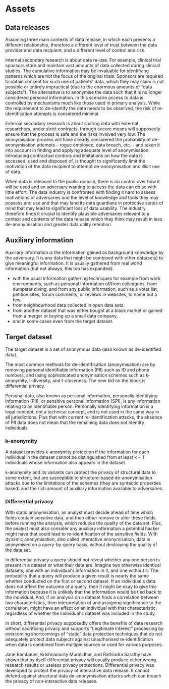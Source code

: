 # Assets

## Data releases

Assuming three main contexts of data release, in which each presents a different relationship, therefore a different level of trust between the data provider and data recipient, and a different level of control and risk.

Internal secondary research is about data re-use. For example, clinical trial sponsors store and maintain vast amounts of data collected during clinical studies. The cumulative information may be invaluable for identifying patterns which are not the focus of the original trials. Sponsors are required to obtain consent for such use of patients' data, which they may claim is not possible or entirely impractical (due to the enormous amounts of “data subjects”). The alternative is to anonymise the data such that it is no longer considered personal information. In this scenario access to data is controlled by mechanisms much like those used in primary analysis. While the requirement to de-identify the data needs to be observed, the risk of re-identification attempts is considered minimal.

External secondary research is about sharing data with external researchers, under strict contracts, through secure means will supposedly ensure that the process is safe and the risks involved very low. The anonymisation process will have already considered the probability of de-anonymisation attempts – rogue employee, data breach, etc. - and taken it into account in finding and applying adequate level of anonymisation. Introducing contractual controls and limitations on how the data is accessed, used and disposed of, is thought to significantly limit the motivation of the data recipient to attempt de-anonymisation and illicit use of data.

When data is released to the public domain, there is no control over how it will be used and an adversary wanting to access the data can do so with little effort. The data industry is confronted with finding it hard to assess motivations of adversaries and the level of knowledge and tools they may possess and use and that may land its data guardians in protective states of mind that may lead to significant loss of data usability. The industry therefore finds it crucial to identify plausible adversaries relevant to a context and contents of the data release which they think may result in less de-anonymisation and greater data utility retention. 

## Auxiliary information

Auxiliary information is the information gained as background knowledge by the adversary. It is any data that might be combined with other data(sets) to give meaningful information. It is usually gathered from real world information (but not always, this too has expanded):

* with the usual information gathering techniques for example from work environments, such as personal information of/from colleagues, from dumpster diving, and from any public information, such as a voter list, petition sites, forum comments, or reviews in websites, to name but a few.
* from neighbourhood data collected in open data sets.
* from another dataset that was either bought at a black market or gained from a merger or buying up a small data company.
* and in some cases even from the target dataset.

## Target dataset

The target dataset is a set of anonymous data (also known as de-identified data).

The most common methods for de-identification (anonymisation) are by removing personal identifiable information (PII) such as ID and phone numbers, and using sophisticated anonymisation schemes such as k-anonymity, l-diversity, and t-closeness. The new kid on the block is differential privacy.

Personal data, also known as personal information, personally identifying information (PII), or sensitive personal information (SPI), is any information relating to an identifiable person. Personally identifying information is a legal concept, not a technical concept, and is not used in the same way in all jurisdictions. Plus that with current re-identification attacks, the absence of PII data does not mean that the remaining data does not identify individuals.

### k-anonymity

A dataset provides k-anonymity protection if the information for each individual in the dataset cannot be distinguished from at least k − 1 individuals whose information also appears in the dataset.

k-anonymity and its variants can protect the privacy of structural data to some extent, but are susceptible to structure-based de-anonymisation attacks due to the limitations of the schemes (they are syntactic properties based) and the rich amount of auxiliary information available to adversaries.

### Differential privacy

With static anonymisation, an analyst must decide ahead of time which fields contain sensitive data, and then either remove or alter these fields before running the analysis, which reduces the quality of the data set. Plus, the analyst must also consider any auxiliary information a potential hacker might have that could lead to re-identification of the sensitive fields. With dynamic anonymisation, also called interactive anonymisation, data is anonymised on a query-by-query basis, without destroying the quality of the data set.

In differential privacy a query should not reveal whether any one person is present in a dataset or what their data are. Imagine two otherwise identical datasets, one with an individual's information in it, and one without it. The probability that a query will produce a given result is nearly the same whether conducted on the first or second dataset. If an individual's data does not affect the outcome of a query, then it might be okay to give this information because it is unlikely that the information would be tied back to the individual. And, if an analysis on a dataset finds a correlation between two characteristics, then interpretation of and assigning significance to the correlation, might have an effect on an individual with that characteristic, regardless of whether the individual's dataset was included in the study.

In short, differential privacy supposedly offers the benefits of data research without sacrificing privacy and supports “Legitimate Interest” processing by overcoming shortcomings of “static” data protection techniques that do not adequately protect data subjects against unauthorised re-identification when data is combined from multiple sources or used for various purposes.

Jane Bambauer, Krishnamurty Muralidhar, and Rathindra Sarathy have shown that by itself differential privacy will usually produce either wrong research results or useless privacy protections. Differential privacy was developed to protect the privacy of interactive data release. It cannot defend against structural data de-anonymisation attacks which can breach the privacy of non-interactive data releases.
